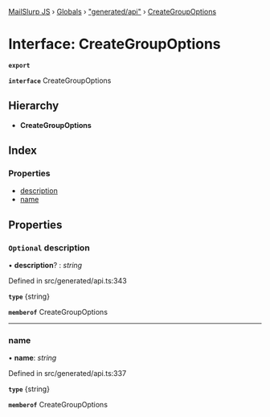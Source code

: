 [MailSlurp JS](../README.md) › [Globals](../globals.md) › ["generated/api"](../modules/_generated_api_.md) › [CreateGroupOptions](_generated_api_.creategroupoptions.md)

# Interface: CreateGroupOptions

**`export`** 

**`interface`** CreateGroupOptions

## Hierarchy

* **CreateGroupOptions**

## Index

### Properties

* [description](_generated_api_.creategroupoptions.md#optional-description)
* [name](_generated_api_.creategroupoptions.md#name)

## Properties

### `Optional` description

• **description**? : *string*

Defined in src/generated/api.ts:343

**`type`** {string}

**`memberof`** CreateGroupOptions

___

###  name

• **name**: *string*

Defined in src/generated/api.ts:337

**`type`** {string}

**`memberof`** CreateGroupOptions
